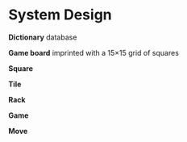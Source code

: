 # System Design

**Dictionary** database

**Game board**   imprinted with a 15×15 grid of squares

**Square**

**Tile**

**Rack**

**Game**

**Move**

